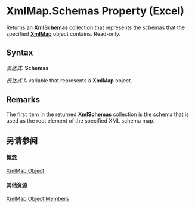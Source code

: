 
# XmlMap.Schemas Property (Excel)

 Returns an **[XmlSchemas](1e6a4371-7163-572d-b435-7dc9a2865338.md)** collection that represents the schemas that the specified **[XmlMap](39b0823f-0068-d8df-e4e1-ca62b55d58f5.md)** object contains. Read-only.


## Syntax

 _表达式_. **Schemas**

 _表达式_ A variable that represents a **XmlMap** object.


## Remarks

The first item in the returned  **XmlSchemas** collection is the schema that is used as the root element of the specified XML schema map.


## 另请参阅


#### 概念


[XmlMap Object](39b0823f-0068-d8df-e4e1-ca62b55d58f5.md)
#### 其他资源


[XmlMap Object Members](http://msdn.microsoft.com/library/b6654149-ac1b-d570-0722-b49bf58f2a53%28Office.15%29.aspx)